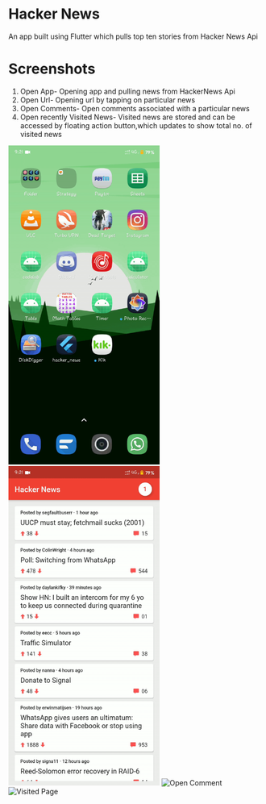 # Hacker News

An app built using Flutter which pulls top ten stories from Hacker News Api



# Screenshots
1. Open App- Opening app and pulling news from HackerNews Api
2. Open Url- Opening url by tapping on particular news
3. Open Comments- Open comments associated with a particular news
4. Open recently Visited News- Visited news are stored and can be accessed by floating action button,which updates to show total no. of visited news


<p>
<img width="300" src="https://raw.githubusercontent.com/0ujjwalmishra0/hacker-news/master/sample%20gifs/open%20app.gif" alt="Open App" >
<img width="300" src="https://raw.githubusercontent.com/0ujjwalmishra0/hacker-news/master/sample%20gifs/open%20url.gif" alt="Open Url" >

<img width="300" src="https://raw.githubusercontent.com/0ujjwalmishra0/hacker-news/master/sample%20gifs/open%20comment.gif" alt="Open Comment" >

<img width="300" src="https://raw.githubusercontent.com/0ujjwalmishra0/hacker-news/master/sample%20gifs/visited%20page.gif" alt="Visited Page" >


</p>

